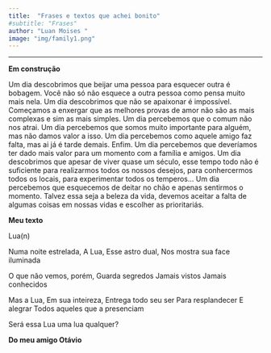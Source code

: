 ```yaml
---
title:  "Frases e textos que achei bonito"
#subtitle: "Frases"
author: "Luan Moises "
image: "img/family1.png"
---
```


______________________________________
**Em construção**


<P> Um dia descobrimos que beijar uma pessoa para esquecer outra é bobagem.
Você não só não esquece a outra pessoa como pensa muito mais nela.
Um dia descobrimos que não se apaixonar é impossível.
Começamos a enxergar que as melhores provas de amor não são as mais complexas e sim as mais simples.
Um dia percebemos que o comum não nos atrai.
Um dia percebemos que somos muito importante para alguém, mas não damos valor a isso.
Um dia percebemos como aquele amigo faz falta, mas ai já é tarde demais.
Enfim.
Um dia percebemos que deveríamos ter dado mais valor para um momento com a família e amigos.
Um dia descobrimos que apesar de viver quase um século, esse tempo todo não é suficiente para realizarmos todos os nossos desejos, para conhercermos todos os locais, para experimentar todos os temperos...
Um dia percebemos que  esquecemos de deitar no chão e apenas sentirmos o momento.
Talvez essa seja a beleza da vida, devemos aceitar a falta de algumas coisas em nossas vidas e escolher as prioritariás.<P>


**Meu texto**

<P> Lua(n) 
<P>Numa noite estrelada,
A Lua,
Esse astro dual,
Nos mostra sua face iluminada<P>

<P>O que não vemos, porém,
Guarda segredos
Jamais vistos
Jamais conhecidos<P>

<P>Mas a Lua,
Em sua inteireza,
Entrega todo seu ser
Para resplandecer
E alegrar
Todos aqueles que a presenciam<P>

<P>Será essa Lua uma lua qualquer?<P>


**Do meu amigo Otávio**

